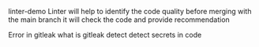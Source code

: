 linter-demo
Linter will help to identify the code quality 
before merging with the main branch it will check the code and provide recommendation 


Error in gitleak 
what is gitleak 
detect      detect secrets in code
